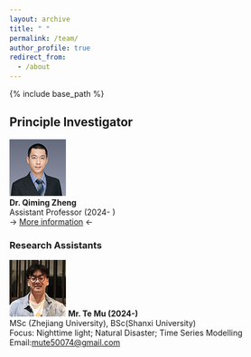 ```yaml
---
layout: archive
title: " "
permalink: /team/
author_profile: true
redirect_from:
  - /about
---
```


{% include base_path %}

## Principle Investigator

![](qiming3.png)  
**Dr. Qiming Zheng**  
Assistant Professor (2024- )  
-> [More information](https://qmzheng09work.github.io/cv/) <-
  
### Research Assistants
![](MuTE.png)
**Mr. Te Mu (2024-)**  
MSc (Zhejiang University), BSc(Shanxi University)  
Focus: Nighttime light; Natural Disaster; Time Series Modelling  
Email:mute50074@gmail.com  

